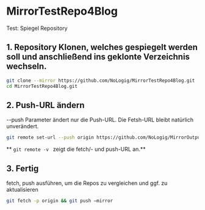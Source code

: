 
# MirrorTestRepo4Blog
Test: Spiegel Repository 

## 1. Repository Klonen, welches gespiegelt werden soll und anschließend ins geklonte Verzeichnis wechseln.
```bash
git clone --mirror https://github.com/NoLogig/MirrorTestRepo4Blog.git 
cd MirrorTestRepo4Blog.git
```

## 2. Push-URL ändern 
--push Parameter ändert nur die Push-URL. Die Fetsh-URL bleibt natürlich unverändert.
```bash
git remote set-url --push origin https://github.com/NoLogig/MirrorOutputRepo4Blog.git
```
** ```git remote -v ``` zeigt die fetch/- und push-URL an.**

## 3. Fertig
fetch, push ausführen, um die Repos zu vergleichen und ggf. zu aktualisieren 
```bash
git fetch -p origin && git push –mirror
```
